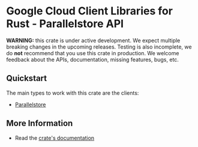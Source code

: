 # Google Cloud Client Libraries for Rust - Parallelstore API

<!-- Code generated by sidekick. DO NOT EDIT. -->

**WARNING:** this crate is under active development. We expect multiple breaking
changes in the upcoming releases. Testing is also incomplete, we do **not**
recommend that you use this crate in production. We welcome feedback about the
APIs, documentation, missing features, bugs, etc.

## Quickstart

The main types to work with this crate are the clients:

- [Parallelstore]

## More Information

- Read the [crate's documentation](https://docs.rs/google-cloud-parallelstore-v1/latest/google-cloud-parallelstore-v1)

[Parallelstore]: https://docs.rs/google-cloud-parallelstore-v1/latest/google_cloud_parallelstore_v1/client/struct.Parallelstore.html
